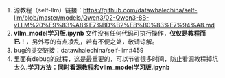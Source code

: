 1. 源教程（self-llm）链接：https://github.com/datawhalechina/self-llm/blob/master/models/Qwen3/02-Qwen3-8B-vLLM%20%E9%83%A8%E7%BD%B2%E8%B0%83%E7%94%A8.md
2. **vllm_model学习版.ipynb** 文件没有任何代码可执行操作，**仅仅是教程而已！**，另外写的有点凌乱，若有不便之处，敬请谅解。
3. bug的提交链接：datawhalechina/self-llm#459
4. 里面有debug的过程，这是最重要的，可以节省很多时间，防止看源教程掉坑太久.**学习方法：同时看源教程和vllm_model学习版.ipynb**
